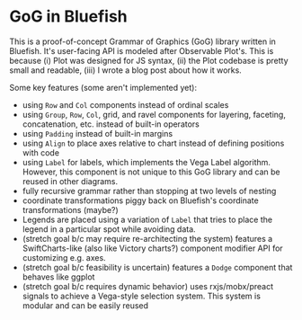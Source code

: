 # GoG in Bluefish

This is a proof-of-concept Grammar of Graphics (GoG) library written in Bluefish. It's user-facing
API is modeled after Observable Plot's. This is because (i) Plot was designed for JS syntax, (ii)
the Plot codebase is pretty small and readable, (iii) I wrote a blog post about how it works.


Some key features (some aren't implemented yet):
- using `Row` and `Col` components instead of ordinal scales
- using `Group`, `Row`, `Col`, grid, and ravel components for layering, faceting, concatenation,
  etc. instead of built-in operators
- using `Padding` instead of built-in margins
- using `Align` to place axes relative to chart instead of defining positions with code
- using `Label` for labels, which implements the Vega Label algorithm. However, this component is
  not unique to this GoG library and can be reused in other diagrams.
- fully recursive grammar rather than stopping at two levels of nesting
- coordinate transformations piggy back on Bluefish's coordinate transformations (maybe?)
- Legends are placed using a variation of `Label` that tries to place the legend in a particular
  spot while avoiding data.
- (stretch goal b/c may require re-architecting the system) features a SwiftCharts-like (also like
  Victory charts?) component modifier API for customizing e.g. axes.
- (stretch goal b/c feasibility is uncertain) features a `Dodge` component that behaves like ggplot
- (stretch goal b/c requires dynamic behavior) uses rxjs/mobx/preact signals to achieve a Vega-style
 selection system. This system is modular and can be easily reused
